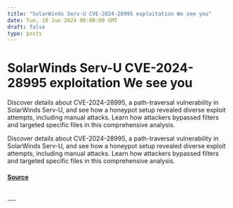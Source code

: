 ```yaml
---
title: "SolarWinds Serv-U CVE-2024-28995 exploitation We see you"
date: Tue, 18 Jun 2024 00:00:00 GMT
draft: false
type: posts
---
```

# SolarWinds Serv-U CVE-2024-28995 exploitation We see you





Discover details about CVE-2024-28995, a path-traversal vulnerability in SolarWinds Serv-U, and see how a honeypot setup revealed diverse exploit attempts, including manual attacks. Learn how attackers bypassed filters and targeted specific files in this comprehensive analysis.

Discover details about CVE-2024-28995, a path-traversal vulnerability in SolarWinds Serv-U, and see how a honeypot setup revealed diverse exploit attempts, including manual attacks. Learn how attackers bypassed filters and targeted specific files in this comprehensive analysis.

#### [Source](https://www.greynoise.io/blog/solarwinds-serv-u-cve-2024-28995-exploitation-we-see-you)

<br/>
---
